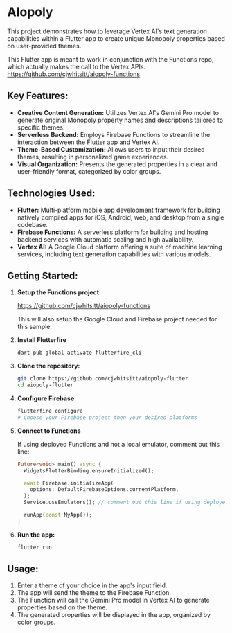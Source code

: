 # AIopoly

This project demonstrates how to leverage Vertex AI's text generation capabilities within a Flutter app to create unique Monopoly properties based on user-provided themes. 

This Flutter app is meant to work in conjunction with the Functions repo, which actually makes the call to the Vertex APIs. https://github.com/cjwhitsitt/aiopoly-functions

## Key Features:

- **Creative Content Generation:** Utilizes Vertex AI's Gemini Pro model to generate original Monopoly property names and descriptions tailored to specific themes. 
- **Serverless Backend:** Employs Firebase Functions to streamline the interaction between the Flutter app and Vertex AI.
- **Theme-Based Customization:** Allows users to input their desired themes, resulting in personalized game experiences.
- **Visual Organization:** Presents the generated properties in a clear and user-friendly format, categorized by color groups.

## Technologies Used:

- **Flutter:** Multi-platform mobile app development framework for building natively compiled apps for iOS, Android, web, and desktop from a single codebase.
- **Firebase Functions:** A serverless platform for building and hosting backend services with automatic scaling and high availability.
- **Vertex AI:** A Google Cloud platform offering a suite of machine learning services, including text generation capabilities with various models.

## Getting Started:

1. **Setup the Functions project**

   https://github.com/cjwhitsitt/aiopoly-functions

   This will also setup the Google Cloud and Firebase project needed for this sample.

3. **Install Flutterfire**
   ```bash
   dart pub global activate flutterfire_cli
   ```

4. **Clone the repository:**
   ```bash
   git clone https://github.com/cjwhitsitt/aiopoly-flutter
   cd aiopoly-flutter
   ```

5. **Configure Firebase**
   ```bash
   flutterfire configure
   # Choose your Firebase project then your desired platforms
   ```

6. **Connect to Functions**

   If using deployed Functions and not a local emulator, comment out this line:
   ```dart
   Future<void> main() async {
     WidgetsFlutterBinding.ensureInitialized();

     await Firebase.initializeApp(
       options: DefaultFirebaseOptions.currentPlatform,
     );
     Service.useEmulators(); // comment out this line if using deployed Functions

     runApp(const MyApp());
   }
   ```

8. **Run the app:**
   ```bash
   flutter run
   ```

## Usage:

1. Enter a theme of your choice in the app's input field.
2. The app will send the theme to the Firebase Function.
3. The Function will call the Gemini Pro model in Vertex AI to generate properties based on the theme.
4. The generated properties will be displayed in the app, organized by color groups.
